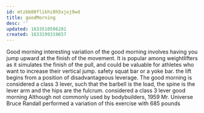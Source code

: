 ```yaml
---
id: mtzbb00flikhi0h5xjoj9wd
title: goodMorning
desc: ''
updated: 1633510506281
created: 1633199319657
---
```


Good morning
interesting variation of the good morning involves having you jump upward at the finish of the movement. It is popular among weightlifters as it simulates the finish of the pull, and could be valuable for athletes who want to increase their vertical jump.
safety squat bar or a yoke bar.
the lift begins from a position of disadvantageous leverage.
The good morning is considered a class 3 lever, such that the barbell is the load, the spine is the lever arm and the hips are the fulcrum.
considered a class 3 lever
good morning
Although not commonly used by bodybuilders, 1959 Mr. Universe Bruce Randall performed a variation of this exercise with 685 pounds
